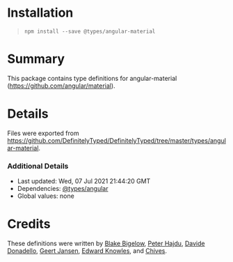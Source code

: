 # Installation
> `npm install --save @types/angular-material`

# Summary
This package contains type definitions for angular-material (https://github.com/angular/material).

# Details
Files were exported from https://github.com/DefinitelyTyped/DefinitelyTyped/tree/master/types/angular-material.

### Additional Details
 * Last updated: Wed, 07 Jul 2021 21:44:20 GMT
 * Dependencies: [@types/angular](https://npmjs.com/package/@types/angular)
 * Global values: none

# Credits
These definitions were written by [Blake Bigelow](https://github.com/blbigelow), [Peter Hajdu](https://github.com/PeterHajdu), [Davide Donadello](https://github.com/Dona278), [Geert Jansen](https://github.com/geertjansen), [Edward Knowles](https://github.com/eknowles), and [Chives](https://github.com/chivesrs).
